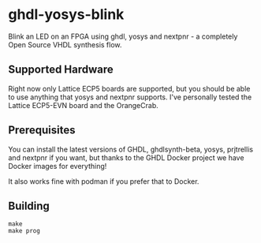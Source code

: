 # ghdl-yosys-blink

Blink an LED on an FPGA using ghdl, yosys and nextpnr - a completely
Open Source VHDL synthesis flow.

## Supported Hardware

Right now only Lattice ECP5 boards are supported, but you should be able
to use anything that yosys and nextpnr supports. I've personally tested
the Lattice ECP5-EVN board and the OrangeCrab.

## Prerequisites

You can install the latest versions of GHDL, ghdlsynth-beta, yosys, prjtrellis
and nextpnr if you want, but thanks to the GHDL Docker project we have Docker
images for everything!

It also works fine with podman if you prefer that to Docker.

## Building

```
make
make prog
```
